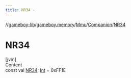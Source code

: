 ```yaml
---
title: NR34 -
---
```

//[gameboy-lib](../../../index.md)/[gameboy.memory](../../index.md)/[Mmu](../index.md)/[Companion](index.md)/[NR34](-n-r34.md)



# NR34  
[jvm]  
Content  
const val [NR34](-n-r34.md): [Int](https://kotlinlang.org/api/latest/jvm/stdlib/kotlin/-int/index.html) = 0xFF1E  



